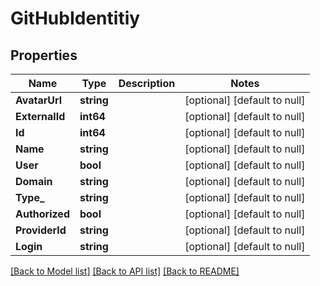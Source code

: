 # GitHubIdentitiy

## Properties
Name | Type | Description | Notes
------------ | ------------- | ------------- | -------------
**AvatarUrl** | **string** |  | [optional] [default to null]
**ExternalId** | **int64** |  | [optional] [default to null]
**Id** | **int64** |  | [optional] [default to null]
**Name** | **string** |  | [optional] [default to null]
**User** | **bool** |  | [optional] [default to null]
**Domain** | **string** |  | [optional] [default to null]
**Type_** | **string** |  | [optional] [default to null]
**Authorized** | **bool** |  | [optional] [default to null]
**ProviderId** | **string** |  | [optional] [default to null]
**Login** | **string** |  | [optional] [default to null]

[[Back to Model list]](../README.md#documentation-for-models) [[Back to API list]](../README.md#documentation-for-api-endpoints) [[Back to README]](../README.md)


